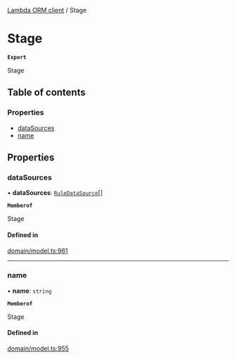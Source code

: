 [Lambda ORM client](../README.md) / Stage

# Stage

**`Export`**

Stage

## Table of contents

### Properties

- [dataSources](Stage.md#datasources)
- [name](Stage.md#name)

## Properties

### dataSources

• **dataSources**: [`RuleDataSource`](RuleDataSource.md)[]

**`Memberof`**

Stage

#### Defined in

[domain/model.ts:961](https://github.com/FlavioLionelRita/lambdaorm-client-node/blob/1ad40ad/src/lib/domain/model.ts#L961)

___

### name

• **name**: `string`

**`Memberof`**

Stage

#### Defined in

[domain/model.ts:955](https://github.com/FlavioLionelRita/lambdaorm-client-node/blob/1ad40ad/src/lib/domain/model.ts#L955)

